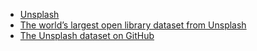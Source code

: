 - [Unsplash](https://unsplash.com/)
- [The world’s largest open library dataset from Unsplash](https://unsplash.com/data)
- [The Unsplash dataset on GitHub](https://github.com/unsplash/datasets)
